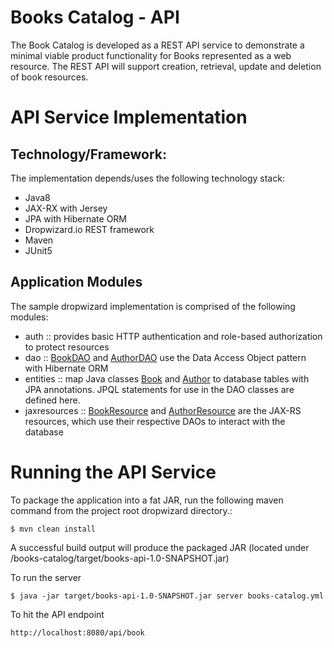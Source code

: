 # Books Catalog - API

The Book Catalog is developed as a REST API service to demonstrate a minimal viable product functionality for Books represented as a web resource. The REST API will support creation, retrieval, update and deletion of book resources. 

# API Service Implementation

## Technology/Framework:
The implementation depends/uses the following technology stack:

- Java8
- JAX-RX with Jersey
- JPA with Hibernate ORM
- Dropwizard.io REST framework
- Maven
- JUnit5

## Application Modules
The sample dropwizard implementation is comprised of the following modules:

- auth :: provides basic HTTP authentication and role-based authorization to protect resources
- dao :: [BookDAO](https://github.com/sonelson/books-catalog/blob/master/src/main/java/dev/sol/catalog/dao/BookDAO.java) and [AuthorDAO](https://github.com/sonelson/books-catalog/blob/master/src/main/java/dev/sol/catalog/dao/AuthorDAO.java) use the Data Access Object pattern with Hibernate ORM 
- entities :: map Java classes [Book](https://github.com/sonelson/books-catalog/blob/master/src/main/java/dev/sol/catalog/entities/Book.java) and [Author](https://github.com/sonelson/books-catalog/blob/master/src/main/java/dev/sol/catalog/entities/Author.java) to database tables with JPA annotations. JPQL statements for use in the DAO classes are  defined here.
- jaxresources :: [BookResource](https://github.com/sonelson/books-catalog/blob/master/src/main/java/dev/sol/catalog/jaxresources/BookResource.java) and [AuthorResource](https://github.com/sonelson/books-catalog/blob/master/src/main/java/dev/sol/catalog/jaxresources/AuthorResource.java) are the JAX-RS resources, which use their respective DAOs to interact with the database

# Running the API Service

To package the application into a fat JAR, run the following maven command from the project root dropwizard directory.:

    $ mvn clean install

A successful build output will produce the packaged JAR (located under <project-work-dir>/books-catalog/target/books-api-1.0-SNAPSHOT.jar)

To run the server

    $ java -jar target/books-api-1.0-SNAPSHOT.jar server books-catalog.yml

To hit the API endpoint

    http://localhost:8080/api/book


